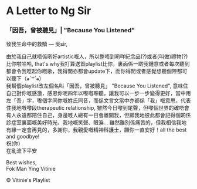 # A Letter to Ng Sir
<body>
    <h3>「因吾，曾被聽見」| "Because You Listened"</h3>
    <p>致我生命中的救贖 — 吳sir,</p>
    <p>由於我自己就唔係啲好artistic嘅人，所以整唔到啲咩紀念品(?)或者(叫做)禮物(?)比你啦哈哈, that's why我打算送首playlist比你，裏面係一啲我鍾意或者每次聽到都會令我唸起你嘅歌，我得閒亦都會update下，而你得閒或者感覺想聽個陣都可以聽下（๑⃙⃘ˊ꒳​ˋ๑⃙⃘）
    <br>我幫個playlist改左個名叫「因吾，曾被聽見」 "Because You Listened", 意味住自己對你嘅感激，感恩你呢四年以嚟嘅聆聽，讓我可以一步一步變得更好，當中用左「吾」字，嚟個字同你嘅姓氏同音，而係文言文當中亦都係「我」嘅意思，代表住我地嘅嚟段therapeutic relationship, 雖然今日嚟到尾聲，但嚟個世界的確唔會有人永遠都陪住自己，身邊嘅人總有一日會離開我，但願我地彼此都會記得個啲係診症室裏面嘅美好時光、我地嘅笑聲、眼淚... 雖然離別係痛苦的，但我相信我地有緣一定會再見的，多謝你，我親愛嘅精神科護士，願你一直安好！all the best and goodbye!
    <br>祝(你)
    <br>在亂流下平安</p>
<footer>
    <p>Best wishes, 
        <br>Fok Man Ying Vitinie</p>
</footer>
</body>
 <footer>
        <p>&copy; Vitinie's Playlist</p>
</footer>
</html>
